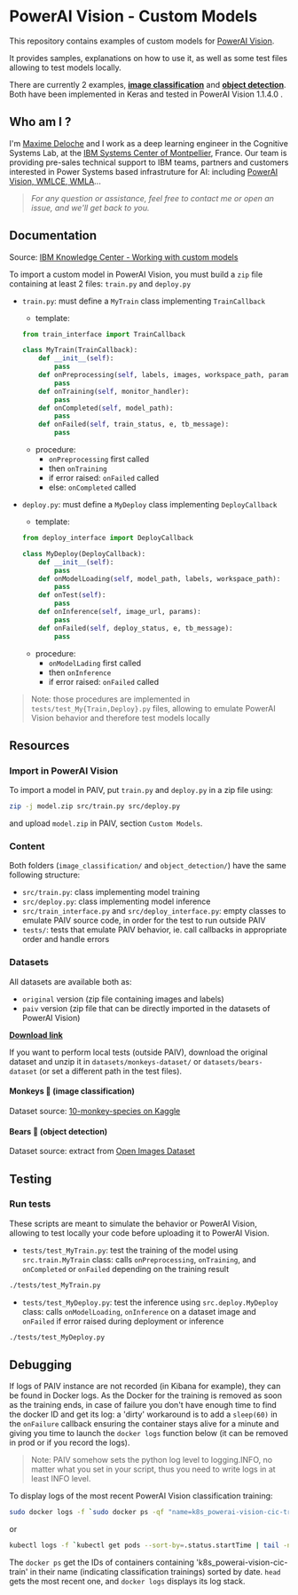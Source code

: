 # PowerAI Vision - Custom Models

This repository contains examples of custom models for
[PowerAI Vision](https://developer.ibm.com/linuxonpower/deep-learning-powerai/vision/).

It provides samples, explanations on how to use it, as well as some test files allowing to test models locally.

There are currently 2 examples, [__image classification__](./image_classification/) and [__object detection__](./object_detection/). Both have been implemented in Keras and tested in PowerAI Vision 1.1.4.0 .



## Who am I ?
I'm [Maxime Deloche](www.linkedin.com/in/maximedeloche) and I work as a deep learning engineer in the Cognitive Systems Lab, at the [IBM Systems Center of Montpellier](https://www.ibm.com/ibm/clientcenter/montpellier/index.shtml), France. Our team is providing pre-sales technical support to IBM teams, partners and customers interested in Power Systems based infrastruture for AI: including [PowerAI Vision, WMLCE, WMLA](https://developer.ibm.com/linuxonpower/deep-learning-powerai/)...

> _For any question or assistance, feel free to contact me or open an issue, and we'll get back to you._


## Documentation
Source: [IBM Knowledge Center - Working with custom models](https://www.ibm.com/support/knowledgecenter/SSRU69_1.1.3/base/vision_work_custom.html)

To import a custom model in PowerAI Vision, you must build a `zip` file containing at least 2 files:
`train.py` and `deploy.py`

* `train.py`: must define a `MyTrain` class implementing `TrainCallback`
	* template:
	```python
	from train_interface import TrainCallback

	class MyTrain(TrainCallback):
		def __init__(self):
			pass
		def onPreprocessing(self, labels, images, workspace_path, params):
			pass
		def onTraining(self, monitor_handler):
			pass
		def onCompleted(self, model_path):
			pass
		def onFailed(self, train_status, e, tb_message):
			pass
	```
	* procedure:
		* `onPreprocessing` first called
		* then `onTraining`
		* if error raised: `onFailed` called
		* else: `onCompleted` called

* `deploy.py`: must define a `MyDeploy` class implementing `DeployCallback`
	* template:
	```python
	from deploy_interface import DeployCallback

	class MyDeploy(DeployCallback):
		def __init__(self):
			pass
		def onModelLoading(self, model_path, labels, workspace_path):
			pass
		def onTest(self):
			pass
		def onInference(self, image_url, params):
			pass
		def onFailed(self, deploy_status, e, tb_message):
			pass
	```
	* procedure:
		* `onModelLading` first called
		* then `onInference`
		* if error raised: `onFailed` called


> Note: those procedures are implemented in `tests/test_My{Train,Deploy}.py` files, allowing to emulate PowerAI Vision behavior and therefore test models locally


## Resources

### Import in PowerAI Vision

To import a model in PAIV, put `train.py` and `deploy.py` in a zip file using:

```bash
zip -j model.zip src/train.py src/deploy.py
```

and upload `model.zip` in PAIV, section `Custom Models`.

### Content

Both folders (`image_classification/` and `object_detection/`) have the same following structure:

* `src/train.py`: class implementing model training
* `src/deploy.py`: class implementing model inference
* `src/train_interface.py` and `src/deploy_interface.py`: empty classes to emulate PAIV source code, in order for the test to run outside PAIV
* `tests/`: tests that emulate PAIV behavior, ie. call callbacks in appropriate order and handle errors

### Datasets

All datasets are available both as:
* `original` version (zip file containing images and labels)
* `paiv` version (zip file that can be directly imported in the datasets of PowerAI Vision)

[__Download link__](https://ibm.box.com/s/0ndbfvbz71ar3j0u1r4f4g0xn7rq9p06)


If you want to perform local tests (outside PAIV), download the original dataset and unzip it in `datasets/monkeys-dataset/` or `datasets/bears-dataset` 
(or set a different path in the test files).

#### Monkeys :monkey: (image classification)

Dataset source: [10-monkey-species on Kaggle](https://www.kaggle.com/slothkong/10-monkey-species)

#### Bears :bear: (object detection)

Dataset source: extract from [Open Images Dataset](https://storage.googleapis.com/openimages/web/index.html)


## Testing

### Run tests

These scripts are meant to simulate the behavior or PowerAI Vision, allowing to test locally
your code before uploading it to PowerAI Vision.

* `tests/test_MyTrain.py`: test the training of the model using `src.train.MyTrain` class:
calls `onPreprocessing`, `onTraining`, and `onCompleted` or `onFailed` depending on the training result

```bash
./tests/test_MyTrain.py
```

* `tests/test_MyDeploy.py`: test the inference using `src.deploy.MyDeploy` class: calls `onModelLoading`,
`onInference` on a dataset image and `onFailed` if error raised during deployment or inference

```bash
./tests/test_MyDeploy.py
```

## Debugging

If logs of PAIV instance are not recorded (in Kibana for example), they can be found in Docker logs. As the Docker for the training is
removed as soon as the training ends, in case of failure you don't have enough time to find the docker ID and get its log: a 'dirty'
workaround is to add a `sleep(60)` in the `onFailure` callback ensuring the container stays alive for a minute and giving you time to
launch the `docker logs` function below (it can be removed in prod or if you record the logs).

> Note: PAIV somehow sets the python log level to logging.INFO, no matter what you set in your script, thus you need to write logs in
at least INFO level.

To display logs of the most recent PowerAI Vision classification training:

```bash
sudo docker logs -f `sudo docker ps -qf "name=k8s_powerai-vision-cic-train" | head -n 1`
```

or

```bash
kubectl logs -f `kubectl get pods --sort-by=.status.startTime | tail -n 1 | awk '{print $1}'`
```

The `docker ps` get the IDs of containers containing 'k8s_powerai-vision-cic-train' in their name (indicating classification trainings)
sorted by date.  `head` gets the most recent one, and `docker logs` displays its log stack.

